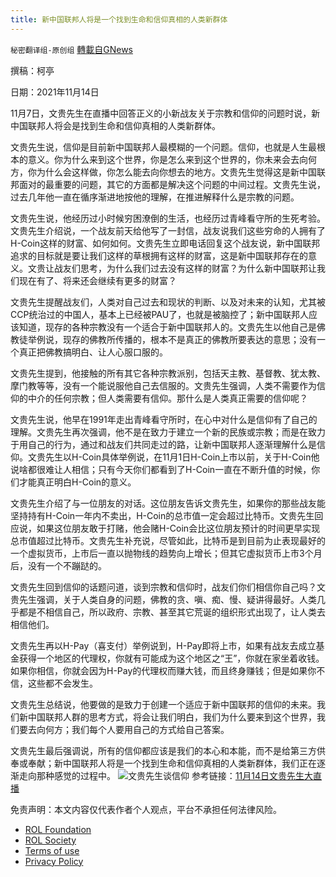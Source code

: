```yaml
---
title: 新中国联邦人将是一个找到生命和信仰真相的人类新群体
---
```

`秘密翻译组-原创组` [轉載自GNews](https://gnews.org/zh-hans/1664575/)

撰稿：柯亭

日期：2021年11月14日

11月7日，文贵先生在直播中回答正义的小新战友关于宗教和信仰的问题时说，新中国联邦人将会是找到生命和信仰真相的人类新群体。

文贵先生说，信仰是目前新中国联邦人最模糊的一个问题。信仰，也就是人生最根本的意义。你为什么来到这个世界，你是怎么来到这个世界的，你未来会去向何方，你为什么会这样做，你怎么能去向你想去的地方。文贵先生觉得这是新中国联邦面对的最重要的问题，其它的方面都是解决这个问题的中间过程。文贵先生说，过去几年他一直在循序渐进地按他的理解，在推进解释什么是宗教的问题。

文贵先生说，他经历过小时候穷困潦倒的生活，也经历过青峰看守所的生死考验。文贵先生介绍说，一个战友前天给他写了一封信，战友说我们这些穷命的人拥有了H-Coin这样的财富、如何如何。文贵先生立即电话回复这个战友说，新中国联邦追求的目标就是要让我们这样的草根拥有这样的财富，这是新中国联邦存在的意义。文贵让战友们思考，为什么我们过去没有这样的财富？为什么新中国联邦让我们现在有了、将来还会继续有更多的财富？

文贵先生提醒战友们，人类对自己过去和现状的判断、以及对未来的认知，尤其被CCP统治过的中国人，基本上已经被PAU了，也就是被脑控了；新中国联邦人应该知道，现存的各种宗教没有一个适合于新中国联邦人的。文贵先生以他自己是佛教徒举例说，现存的佛教所传播的，根本不是真正的佛教所要表达的意思；没有一个真正把佛教搞明白、让人心服口服的。

文贵先生提到，他接触的所有其它各种宗教派别，包括天主教、基督教、犹太教、摩门教等等，没有一个能说服他自己去信服的。文贵先生强调，人类不需要作为信仰的中介的任何宗教；但人类需要有信仰。那什么是人类真正需要的信仰呢？

文贵先生说，他早在1991年走出青峰看守所时，在心中对什么是信仰有了自己的理解。文贵先生再次强调，他不是在致力于建立一个新的民族或宗教；而是在致力于用自己的行为，通过和战友们共同走过的路，让新中国联邦人逐渐理解什么是信仰。文贵先生以H-Coin具体举例说，在11月1日H-Coin上市以前，关于H-Coin他说啥都很难让人相信；只有今天你们都看到了H-Coin一直在不断升值的时候，你们才能真正明白H-Coin的意义。

文贵先生介绍了与一位朋友的对话。这位朋友告诉文贵先生，如果你的那些战友能坚持持有H-Coin一年内不卖出，H-Coin的总市值一定会超过比特币。文贵先生回应说，如果这位朋友敢于打赌，他会赌H-Coin会比这位朋友预计的时间更早实现总市值超过比特币。文贵先生补充说，尽管如此，比特币是到目前为止表现最好的一个虚拟货币，上市后一直以抛物线的趋势向上增长；但其它虚拟货币上市3个月后，没有一个不蹦跶的。

文贵先生回到信仰的话题问道，谈到宗教和信仰时，战友们你们相信你自己吗？文贵先生强调，关于人类自身的问题，佛教的贪、嗔、痴、慢、疑讲得最好。人类几乎都是不相信自己，所以政府、宗教、甚至其它荒诞的组织形式出现了，让人类去相信他们。

文贵先生再以H-Pay（喜支付）举例说到，H-Pay即将上市，如果有战友去成立基金获得一个地区的代理权，你就有可能成为这个地区之“王”，你就在家坐着收钱。如果你相信，你就会因为H-Pay的代理权而赚大钱，而且终身赚钱；但是如果你不信，这些都不会发生。

文贵先生总结说，他要做的是致力于创建一个适应于新中国联邦的信仰的未来。我们新中国联邦人群的思考方式，将会让我们明白，我们为什么要来到这个世界，我们要去向何方；我们每个人要用自己的方式给自己答案。

文贵先生最后强调说，所有的信仰都应该是我们的本心和本能，而不是给第三方供奉或奉献；新中国联邦人将是一个找到生命和信仰真相的人类新群体，我们正在逐渐走向那种感觉的过程中。
![文贵先生谈信仰](https://assets.gnews.org/wp-content/uploads/2021/11/11-5.jpg)
参考链接：[11月14日文贵先生大直播](https://gtv.org/video/id=61910d9be7e770379234d270)

 

免责声明：本文内容仅代表作者个人观点，平台不承担任何法律风险。

- [ROL Foundation](https://rolfoundation.org/)
- [ROL Society](https://rolsociety.org/)
- [Terms of use](https://gnews.org/terms-of-use-3/)
- [Privacy Policy](https://gnews.org/privacy-policy/)
